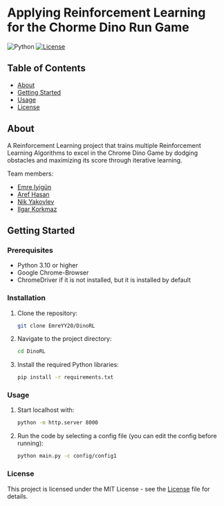 # Applying Reinforcement Learning for the Chorme Dino Run Game

![Python](https://img.shields.io/badge/python-3670A0?style=for-the-badge&logo=python&logoColor=ffdd54)
[![License](https://img.shields.io/badge/license-MIT-blue.svg)](LICENSE)
## Table of Contents

- [About](#about)
- [Getting Started](#getting-started)
- [Usage](#usage)
- [License](#license)

## About

A Reinforcement Learning project that trains multiple Reinforcement Learning Algorithms to excel in the Chrome Dino Game by dodging obstacles and maximizing its score through iterative learning.

Team members:
- [Emre Iyigün](https://github.com/EmreYY20) 
- [Aref Hasan](https://github.com/aref-hasan) 
- [Nik Yakovlev](https://github.com/nikyak10)
- [Ilgar Korkmaz](https://github.com/ilgark)

## Getting Started

### Prerequisites

- Python 3.10 or higher
- Google Chrome-Browser
- ChromeDriver if it is not installed, but it is installed by default

### Installation

1. Clone the repository:

   ```bash
   git clone EmreYY20/DinoRL

2. Navigate to the project directory:
   ```bash
   cd DinoRL

3. Install the required Python libraries:
   ```bash
   pip install -r requirements.txt

### Usage

1. Start localhost with:

   ```bash
   python -m http.server 8000
   ```

2. Run the code by selecting a config file (you can edit the config before running):

   ```bash
   python main.py -c config/config1
   ```

### License
This project is licensed under the MIT License - see the [License](LICENSE) file for details. 
